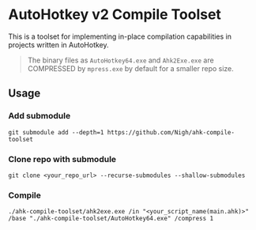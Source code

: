 # AutoHotkey v2 Compile Toolset

This is a toolset for implementing in-place compilation capabilities in projects written in AutoHotkey.

> The binary files as `AutoHotkey64.exe` and `Ahk2Exe.exe` are COMPRESSED by `mpress.exe` by default for a smaller repo size.

## Usage

### Add submodule

```shell
git submodule add --depth=1 https://github.com/Nigh/ahk-compile-toolset
```

### Clone repo with submodule

```shell
git clone <your_repo_url> --recurse-submodules --shallow-submodules
```

### Compile

```shell
./ahk-compile-toolset/ahk2exe.exe /in "<your_script_name(main.ahk)>" /base "./ahk-compile-toolset/AutoHotkey64.exe" /compress 1
```

